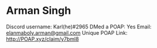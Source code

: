 # Arman Singh

Discord username: Karl(he)#2965
DMed a POAP: Yes
Email: elanmaboly.arman@gmail.com
Unique POAP Link: 
http://POAP.xyz/claim/y7bml8